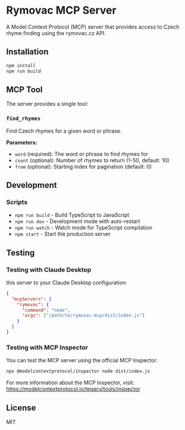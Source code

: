 # Rymovac MCP Server

A Model Context Protocol (MCP) server that provides access to Czech rhyme finding using the rymovac.cz API.

## Installation

```bash
npm install
npm run build
```

## MCP Tool

The server provides a single tool:

### `find_rhymes`

Find Czech rhymes for a given word or phrase.

**Parameters:**
- `word` (required): The word or phrase to find rhymes for
- `count` (optional): Number of rhymes to return (1-50, default: 10)
- `from` (optional): Starting index for pagination (default: 0)

## Development

### Scripts
- `npm run build` - Build TypeScript to JavaScript
- `npm run dev` - Development mode with auto-restart
- `npm run watch` - Watch mode for TypeScript compilation
- `npm start` - Start the production server

## Testing

### Testing with Claude Desktop

this server to your Claude Desktop configuration:

```json
{
  "mcpServers": {
    "rymovac": {
      "command": "node",
      "args": ["/path/to/rymovac-mcp/dist/index.js"]
    }
  }
}
```

### Testing with MCP Inspector

You can test the MCP server using the official MCP Inspector:

```bash
npx @modelcontextprotocol/inspector node dist/index.js
```

For more information about the MCP Inspector, visit: https://modelcontextprotocol.io/legacy/tools/inspector

## License

MIT